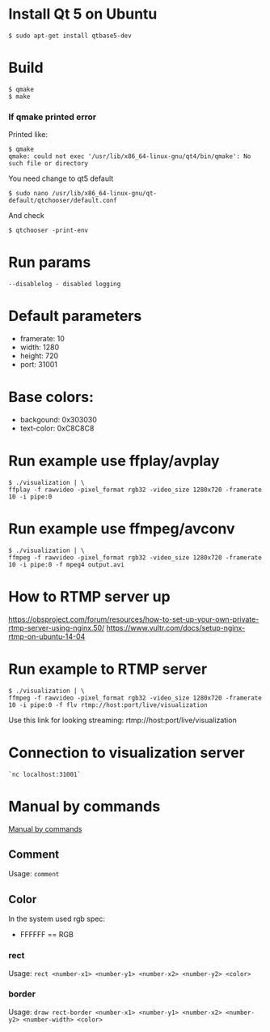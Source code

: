 # Install Qt 5 on Ubuntu

	$ sudo apt-get install qtbase5-dev

# Build
	$ qmake
	$ make

### If qmake printed error

Printed like:

	$ qmake
	qmake: could not exec '/usr/lib/x86_64-linux-gnu/qt4/bin/qmake': No such file or directory

You need change to qt5 default

	$ sudo nano /usr/lib/x86_64-linux-gnu/qt-default/qtchooser/default.conf
	
And check

	$ qtchooser -print-env

# Run params

	--disablelog - disabled logging

# Default parameters

* framerate: 10
* width: 1280
* height: 720
* port: 31001

# Base colors:

* backgound: 0x303030
* text-color: 0xC8C8C8


# Run example use ffplay/avplay

	$ ./visualization | \
	ffplay -f rawvideo -pixel_format rgb32 -video_size 1280x720 -framerate 10 -i pipe:0

# Run example use ffmpeg/avconv

	$ ./visualization | \
	ffmpeg -f rawvideo -pixel_format rgb32 -video_size 1280x720 -framerate 10 -i pipe:0 -f mpeg4 output.avi

# How to RTMP server up

https://obsproject.com/forum/resources/how-to-set-up-your-own-private-rtmp-server-using-nginx.50/
https://www.vultr.com/docs/setup-nginx-rtmp-on-ubuntu-14-04

# Run example to RTMP server

	$ ./visualization | \
	ffmpeg -f rawvideo -pixel_format rgb32 -video_size 1280x720 -framerate 10 -i pipe:0 -f flv rtmp://host:port/live/visualization
	
Use this link for looking streaming: rtmp://host:port/live/visualization

# Connection to visualization server

	`nc localhost:31001`

# Manual by commands

[Manual by commands](COMMANDS.md)

## Comment

Usage: ```comment```


## Color

In the system used rgb spec:
* FFFFFF == RGB




### rect

Usage: ```rect <number-x1> <number-y1> <number-x2> <number-y2> <color>```

### border

Usage: ```draw rect-border <number-x1> <number-y1> <number-x2> <number-y2> <number-width> <color>```
